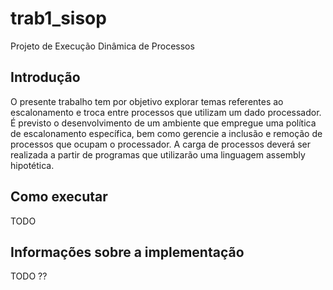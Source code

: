 # trab1_sisop
Projeto de Execução Dinâmica de Processos


## Introdução

O presente trabalho tem por objetivo explorar temas referentes ao escalonamento e troca entre processos que utilizam um dado processador. É previsto o desenvolvimento de um ambiente que empregue uma política de escalonamento específica, bem como gerencie a inclusão e remoção de processos que ocupam o processador. A carga de processos deverá ser realizada a partir de programas que utilizarão uma linguagem assembly hipotética.

## Como executar

TODO

## Informações sobre a implementação

TODO ??
